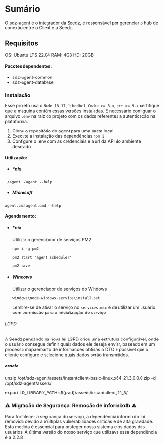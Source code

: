 # Sumário

O sdz-agent é o integrador da Seedz, é responsável por gerenciar o hub de conexão entre o Client e a Seedz.

## Requisitos

OS: Ubuntu LTS 22.04
RAM: 4GB
HD: 20GB

#### Pacotes dependentes:

- sdz-agent-common
- sdz-agent-database

### Instalacão

Esse projeto usa o `Node 18.17`, `libodbc1`, `Cmake >= 3.x`, `g++ >= 9.x` certifique que a maquina contém essas versões instaladas.
É necessário configuar o arquivo `.env` na raiz do projeto com os dados referentes a autenticacão na plataforma.

1. Clone o repositório do agent para uma pasta local
2. Execute a instalação das dependências `npm i`
3. Configure o .env com as credenciais e a url da API do ambiente desejado

#### Utilização:

- ##### \*nix

`./agent`
`./agent --help`

- ##### Microsoft

`agent.cmd`
`agent.cmd --help`

#### Agendamento:

- ##### \*nix

  Utilizar o gerenciador de serviços PM2

  ```
  npm i -g pm2

  pm2 start "agent scheduler"

  pm2 save
  ```

- ##### Windows

  Utilizar o gerenciador de serviços do Windows

  ```
  windows\node-windows-service\install.bat
  ```

  Lembre-se de ativar o serviço no `services.msc` e de utilizar um usuário com permissão para a inicialização do serviço

###### LGPD

A Seedz pensando na nova lei LGPD criou uma estrutura configurável, onde o usuário consegue definir quais dados ele deseja enviar, baseado em um processo mapaemanto de informacoes obtidas o DTO é possível que o cliente configure e selecione quais dados serão transmitidos.

##### oracle

unzip /opt/sdz-agent/assets/instantclient-basic-linux.x64-21.3.0.0.0.zip -d /opt/sdz-agent/assets/

export LD_LIBRARY_PATH=$(pwd)/assets/instantclient_21_3/

### ⚠️ Migração de Segurança: Remoção de informixdb ⚠️
Para fortalecer a segurança do serviço, a dependência informixdb foi removida devido a múltiplas vulnerabilidades críticas e de alta gravidade. Esta medida é essencial para proteger nosso sistema e os dados dos usuários. A última versão do nosso serviço que utilizava essa dependência é a 2.2.8.